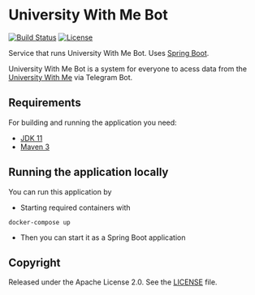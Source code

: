 # University With Me Bot

[![Build Status](https://github.com/Misha999777/UniBot-Service_University-With-Me/workflows/Main/badge.svg)](https://github.com/Misha999777/UniBot-Service/actions?query=workflow%3A%22Main%22)
[![License](http://img.shields.io/:license-apache-blue.svg)](http://www.apache.org/licenses/LICENSE-2.0.html)

Service that runs University With Me Bot. Uses [Spring Boot](http://projects.spring.io/spring-boot/).

University With Me Bot is a system for everyone to acess data from the [University With Me](https://uwithme.education) via Telegram Bot.

## Requirements

For building and running the application you need:

- [JDK 11](https://openjdk.java.net/projects/jdk/11/)
- [Maven 3](https://maven.apache.org)

## Running the application locally

You can run this application by

- Starting required containers with
```shell
docker-compose up
```
- Then you can start it as a Spring Boot application

## Copyright

Released under the Apache License 2.0. See the [LICENSE](https://github.com/tCoMaD/UniBot-Service/blob/master/LICENSE) file.

